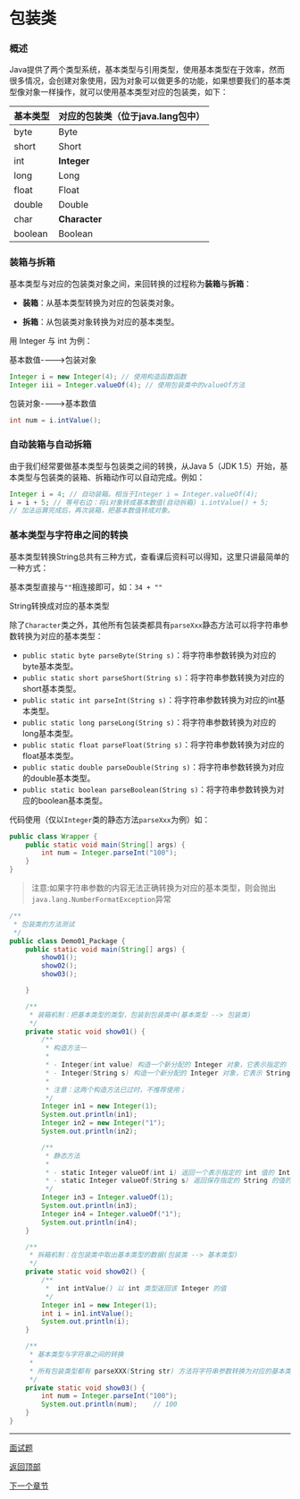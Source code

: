 # 包装类

### 概述

Java提供了两个类型系统，基本类型与引用类型，使用基本类型在于效率，然而很多情况，会创建对象使用，因为对象可以做更多的功能，如果想要我们的基本类型像对象一样操作，就可以使用基本类型对应的包装类，如下：

| 基本类型    | 对应的包装类（位于java.lang包中） |
| ------- | --------------------- |
| byte    | Byte                  |
| short   | Short                 |
| int     | **Integer**           |
| long    | Long                  |
| float   | Float                 |
| double  | Double                |
| char    | **Character**         |
| boolean | Boolean               |

### 装箱与拆箱

基本类型与对应的包装类对象之间，来回转换的过程称为**装箱**与**拆箱**：

* **装箱**：从基本类型转换为对应的包装类对象。

* **拆箱**：从包装类对象转换为对应的基本类型。

用 Integer 与 int 为例：

基本数值---->包装对象

```java
Integer i = new Integer(4); // 使用构造函数函数
Integer iii = Integer.valueOf(4); // 使用包装类中的valueOf方法
```

包装对象---->基本数值

```java
int num = i.intValue();
```
### 自动装箱与自动拆箱

由于我们经常要做基本类型与包装类之间的转换，从Java 5（JDK 1.5）开始，基本类型与包装类的装箱、拆箱动作可以自动完成。例如：

```java
Integer i = 4; // 自动装箱。相当于Integer i = Integer.valueOf(4);
i = i + 5; // 等号右边：将i对象转成基本数值(自动拆箱) i.intValue() + 5;
// 加法运算完成后，再次装箱，把基本数值转成对象。
```

### 基本类型与字符串之间的转换

基本类型转换String总共有三种方式，查看课后资料可以得知，这里只讲最简单的一种方式： 

基本类型直接与`""`相连接即可，如：`34 + ""`

String转换成对应的基本类型 

除了`Character`类之外，其他所有包装类都具有`parseXxx`静态方法可以将字符串参数转换为对应的基本类型：

- `public static byte parseByte(String s)`：将字符串参数转换为对应的byte基本类型。
- `public static short parseShort(String s)`：将字符串参数转换为对应的short基本类型。
- `public static int parseInt(String s)`：将字符串参数转换为对应的int基本类型。
- `public static long parseLong(String s)`：将字符串参数转换为对应的long基本类型。
- `public static float parseFloat(String s)`：将字符串参数转换为对应的float基本类型。
- `public static double parseDouble(String s)`：将字符串参数转换为对应的double基本类型。
- `public static boolean parseBoolean(String s)`：将字符串参数转换为对应的boolean基本类型。

代码使用（仅以`Integer`类的静态方法`parseXxx`为例）如：

```java
public class Wrapper {
    public static void main(String[] args) {
        int num = Integer.parseInt("100");
    }
}
```
> 注意:如果字符串参数的内容无法正确转换为对应的基本类型，则会抛出`java.lang.NumberFormatException`异常
>

```java
/**
 * 包装类的方法测试
 */
public class Demo01_Package {
    public static void main(String[] args) {
        show01();
        show02();
        show03();

    }

    /**
     * 装箱机制：把基本类型的类型，包装到包装类中(基本类型 --> 包装类)
     */
    private static void show01() {
        /**
         * 构造方法一
         *
         * - Integer(int value) 构造一个新分配的 Integer 对象，它表示指定的 int 值
         * - Integer(String s) 构造一个新分配的 Integer 对象，它表示 String 参数所指示的 int 值
         *
         * 注意：这两个构造方法已过时，不推荐使用；
         */
        Integer in1 = new Integer(1);
        System.out.println(in1);
        Integer in2 = new Integer("1");
        System.out.println(in2);

        /**
         * 静态方法
         *
         * - static Integer valueOf(int i) 返回一个表示指定的 int 值的 Integer 实例
         * - static Integer valueOf(String s) 返回保存指定的 String 的值的 Integer 对象
         */
        Integer in3 = Integer.valueOf(1);
        System.out.println(in3);
        Integer in4 = Integer.valueOf("1");
        System.out.println(in4);
    }

    /**
     * 拆箱机制：在包装类中取出基本类型的数据(包装类 --> 基本类型)
     */
    private static void show02() {
        /**
         *  int intValue() 以 int 类型返回该 Integer 的值
         */
        Integer in1 = new Integer(1);
        int i = in1.intValue();
        System.out.println(i);
    }

    /**
     * 基本类型与字符串之间的转换
     *
     * 所有包装类型都有 parseXXX(String str) 方法将字符串参数转换为对应的基本类型
     */
    private static void show03() {
        int num = Integer.parseInt("100");
        System.out.println(num);    // 100
    }
}

```

------

[面试题](Interview.md)

[返回顶部](#包装类)

[下一个章节](../../2Java运算与控制流程/1.运算符/ReadMe.md)